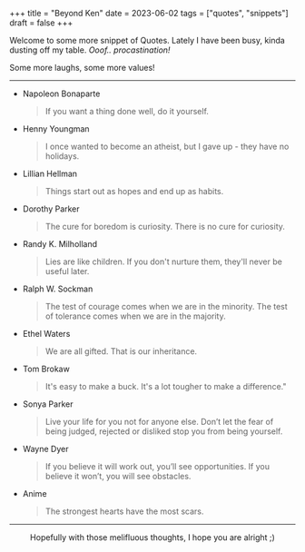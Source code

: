 +++
title = "Beyond Ken"
date = 2023-06-02
tags = ["quotes", "snippets"]
draft = false
+++

Welcome to some more snippet of Quotes.
Lately I have been busy, kinda dusting off my table. _Ooof.. procastination!_

Some more laughs, some more values!

---

-   Napoleon Bonaparte

    > If you want a thing done well, do it yourself.

-   Henny Youngman

    > I once wanted to become an atheist, but I gave up - they have no holidays.

-   Lillian Hellman

    > Things start out as hopes and end up as habits.

-   Dorothy Parker

    > The cure for boredom is curiosity. There is no cure for curiosity.

-   Randy K. Milholland

    > Lies are like children. If you don't nurture them, they'll never be useful later.

-   Ralph W. Sockman

    > The test of courage comes when we are in the minority. The test of tolerance comes when we are in
    >  the majority.

-   Ethel Waters

    > We are all gifted. That is our inheritance.

-   Tom Brokaw

    > It's easy to make a buck. It's a lot tougher to make a difference."

-   Sonya Parker

    > Live your life for you not for anyone else. Don’t let the fear of being judged, rejected or
    >  disliked stop you from being yourself.

-   Wayne Dyer

    > If you believe it will work out, you’ll see opportunities. If you believe it won’t, you will see
    >  obstacles.

-   Anime

    > The strongest hearts have the most scars.

---

<style>.org-center { margin-left: auto; margin-right: auto; text-align: center; }</style>

<div class="org-center">

Hopefully with those melifluous thoughts, I hope you are alright ;)

</div>
